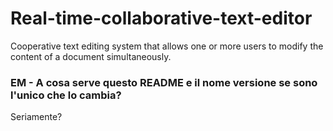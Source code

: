 # Real-time-collaborative-text-editor
Cooperative text editing system that allows one or more users to modify the content of a document simultaneously.

### EM - A cosa serve questo README e il nome versione se sono l'unico che lo cambia?
Seriamente?
